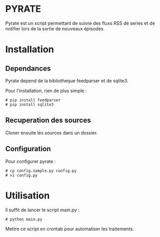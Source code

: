 # PYRATE
Pyrate est un script permettant de suivre des fluxs RSS de series et de notifier lors de la sortie de nouveaux épisodes.

# Installation
## Dependances
Pyrate depend de la bibliotheque feedparser et de sqlite3.

Pour l'installation, rien de plus simple :

    # pip install feedparser
    # pip install sqlite3

## Recuperation des sources
Cloner ensuite les sources dans un dossier.

## Configuration
Pour configurer pyrate :

    # cp config.sample.py config.py
    # vi config.py

# Utilisation

Il suffit de lancer le script main.py :

    # python main.py

Mettre ce script en crontab pour automatiser les traitements.
